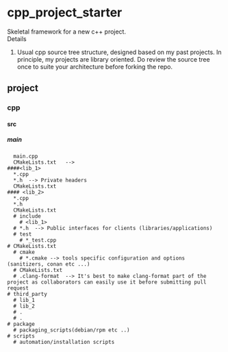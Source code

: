# cpp_project_starter  
Skeletal framework for a new c++ project.  
Details  
1. Usual cpp source tree structure, designed based on my past projects. In principle, my projects are library oriented.
  Do review the source tree once to suite your architecture before forking the repo.
  ## project
  ### cpp
  #### src
  ##### main
	  main.cpp
	  CMakeLists.txt   -->
	####<lib_1>
	  *.cpp
	  *.h  --> Private headers
	  CMakeLists.txt
	#### <lib_2>
	  *.cpp
	  *.h
	  CMakeLists.txt
      # include
        # <lib_1>
	  # *.h  --> Public interfaces for clients (libraries/applications)
      # test
        # *_test.cpp
	# CMakeLists.txt
      # cmake
        # *.cmake --> tools specific configuration and options (sanitizers, conan etc ...)
      # CMakeLists.txt
      # .clang-format  --> It's best to make clang-format part of the project as collaborators can easily use it before submitting pull request
    # third_party
      # lib_1
      # lib_2
      # .
      # .
    # package
      # packaging_scripts(debian/rpm etc ..)
    # scripts
      # automation/installation scripts

